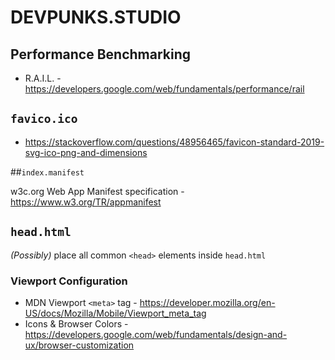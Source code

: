# DEVPUNKS.STUDIO

## Performance Benchmarking

  - R.A.I.L. - https://developers.google.com/web/fundamentals/performance/rail

## `favico.ico`

  - https://stackoverflow.com/questions/48956465/favicon-standard-2019-svg-ico-png-and-dimensions

##`index.manifest`

  w3c.org Web App Manifest specification - https://www.w3.org/TR/appmanifest

## `head.html`

  _(Possibly)_ place all common `<head>` elements inside `head.html`


### Viewport Configuration

  - MDN Viewport `<meta>` tag - https://developer.mozilla.org/en-US/docs/Mozilla/Mobile/Viewport_meta_tag
  - Icons & Browser Colors - https://developers.google.com/web/fundamentals/design-and-ux/browser-customization
